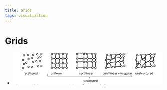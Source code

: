 ```yaml
---
title: Grids
tags: visualization
---
```


# Grids
- ![im](assets/Pasted%20Image%2020220411124545.png)






















































